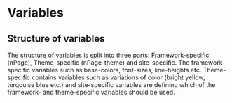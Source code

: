 # Variables

## Structure of variables

The structure of variables is split into three parts: Framework-specific (nPage), Theme-specific (nPage-theme) and site-specific. The framework-specific variables such as base-colors, font-sizes, line-heights etc. Theme-specific contains variables such as variations of color (bright yellow, turqouise blue etc.) and site-specific variables are defining which of the framework- and theme-specific variables should be used.